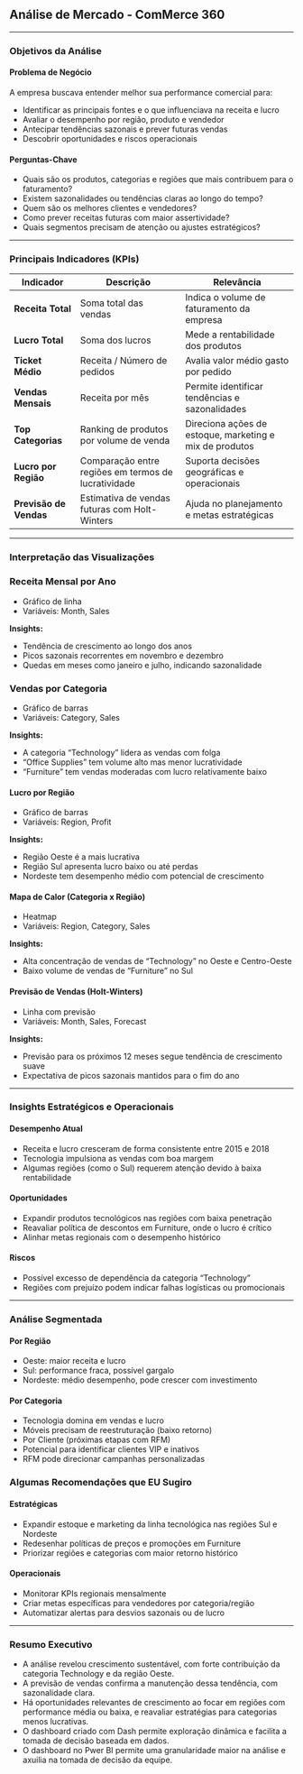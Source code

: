 ## Análise de Mercado - ComMerce 360

<hr>

### Objetivos da Análise

#### Problema de Negócio

A empresa buscava entender melhor sua performance comercial para:

- Identificar as principais fontes e o que influenciava na receita e lucro
- Avaliar o desempenho por região, produto e vendedor
- Antecipar tendências sazonais e prever futuras vendas
- Descobrir oportunidades e riscos operacionais

#### Perguntas-Chave

- Quais são os produtos, categorias e regiões que mais contribuem para o faturamento?
- Existem sazonalidades ou tendências claras ao longo do tempo?
- Quem são os melhores clientes e vendedores?
- Como prever receitas futuras com maior assertividade?
- Quais segmentos precisam de atenção ou ajustes estratégicos?

<hr>

### Principais Indicadores (KPIs)

| Indicador              | Descrição                                           | Relevância                                              |
| ---------------------- | --------------------------------------------------- | ------------------------------------------------------- |
| **Receita Total**      | Soma total das vendas                               | Indica o volume de faturamento da empresa               |
| **Lucro Total**        | Soma dos lucros                                     | Mede a rentabilidade dos produtos                       |
| **Ticket Médio**       | Receita / Número de pedidos                         | Avalia valor médio gasto por pedido                     |
| **Vendas Mensais**     | Receita por mês                                     | Permite identificar tendências e sazonalidades          |
| **Top Categorias**     | Ranking de produtos por volume de venda             | Direciona ações de estoque, marketing e mix de produtos |
| **Lucro por Região**   | Comparação entre regiões em termos de lucratividade | Suporta decisões geográficas e operacionais             |
| **Previsão de Vendas** | Estimativa de vendas futuras com Holt-Winters       | Ajuda no planejamento e metas estratégicas              |

<hr>

### Interpretação das Visualizações

### Receita Mensal por Ano

- Gráfico de linha
- Variáveis: Month, Sales

<b>Insights:</b>

- Tendência de crescimento ao longo dos anos
- Picos sazonais recorrentes em novembro e dezembro
- Quedas em meses como janeiro e julho, indicando sazonalidade

### Vendas por Categoria

- Gráfico de barras
- Variáveis: Category, Sales

<b>Insights:</b>

- A categoria “Technology” lidera as vendas com folga
- “Office Supplies” tem volume alto mas menor lucratividade
- “Furniture” tem vendas moderadas com lucro relativamente baixo

#### Lucro por Região

- Gráfico de barras
- Variáveis: Region, Profit

<b>Insights:</b>

- Região Oeste é a mais lucrativa
- Região Sul apresenta lucro baixo ou até perdas
- Nordeste tem desempenho médio com potencial de crescimento

#### Mapa de Calor (Categoria x Região)

- Heatmap
- Variáveis: Region, Category, Sales

<b>Insights:</b>

- Alta concentração de vendas de “Technology” no Oeste e Centro-Oeste
- Baixo volume de vendas de “Furniture” no Sul

#### Previsão de Vendas (Holt-Winters)

- Linha com previsão
- Variáveis: Month, Sales, Forecast

<b>Insights:</b>

- Previsão para os próximos 12 meses segue tendência de crescimento suave
- Expectativa de picos sazonais mantidos para o fim do ano

<hr>

### Insights Estratégicos e Operacionais

#### Desempenho Atual

- Receita e lucro cresceram de forma consistente entre 2015 e 2018
- Tecnologia impulsiona as vendas com boa margem
- Algumas regiões (como o Sul) requerem atenção devido à baixa rentabilidade

#### Oportunidades

- Expandir produtos tecnológicos nas regiões com baixa penetração
- Reavaliar política de descontos em Furniture, onde o lucro é crítico
- Alinhar metas regionais com o desempenho histórico

#### Riscos

- Possível excesso de dependência da categoria “Technology”
- Regiões com prejuízo podem indicar falhas logísticas ou promocionais

<hr>

### Análise Segmentada

#### Por Região

- Oeste: maior receita e lucro
- Sul: performance fraca, possível gargalo
- Nordeste: médio desempenho, pode crescer com investimento

#### Por Categoria

- Tecnologia domina em vendas e lucro
- Móveis precisam de reestruturação (baixo retorno)
- Por Cliente (próximas etapas com RFM)
- Potencial para identificar clientes VIP e inativos
- RFM pode direcionar campanhas personalizadas

### Algumas Recomendações que EU Sugiro

#### Estratégicas

- Expandir estoque e marketing da linha tecnológica nas regiões Sul e Nordeste
- Redesenhar políticas de preços e promoções em Furniture
- Priorizar regiões e categorias com maior retorno histórico

#### Operacionais

- Monitorar KPIs regionais mensalmente
- Criar metas específicas para vendedores por categoria/região
- Automatizar alertas para desvios sazonais ou de lucro

<hr>


### Resumo Executivo

- A análise revelou crescimento sustentável, com forte contribuição da categoria Technology e da região Oeste.
- A previsão de vendas confirma a manutenção dessa tendência, com sazonalidade clara.
- Há oportunidades relevantes de crescimento ao focar em regiões com performance média ou baixa, e reavaliar estratégias para categorias menos lucrativas.
- O dashboard criado com Dash permite exploração dinâmica e facilita a tomada de decisão baseada em dados.
- O dashboard no Pwer BI permite uma granularidade maior na análise e axuilia na tomada de decisão da equipe.
